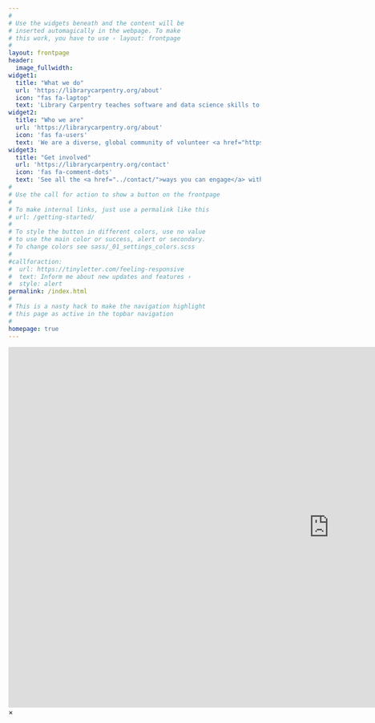 ```yaml
---
#
# Use the widgets beneath and the content will be
# inserted automagically in the webpage. To make
# this work, you have to use › layout: frontpage
#
layout: frontpage
header:
  image_fullwidth: 
widget1:
  title: "What we do"
  url: 'https://librarycarpentry.org/about'
  icon: "fas fa-laptop"
  text: 'Library Carpentry teaches software and data science skills to library professionals and others in library-related roles. Our workshops are based on our lessons. Workshop hosts, Instructors, and learners must be prepared to follow The Carpentries <a href="http://docs.carpentries.org/topic_folders/policies/code-of-conduct.html">Code of Conduct</a>.'
widget2:
  title: "Who we are"
  url: 'https://librarycarpentry.org/about'
  icon: 'fas fa-users'
  text: 'We are a diverse, global community of volunteer <a href="https://carpentries.org/team/">Instructors</a>, helpers, and Maintainers. '
widget3:
  title: "Get involved"
  url: 'https://librarycarpentry.org/contact'
  icon: 'fas fa-comment-dots'
  text: 'See all the <a href="../contact/">ways you can engage</a> with Library Carpentry. Follow us on <a href="https://twitter.com/libcarpentry/">Twitter</a>.'
#
# Use the call for action to show a button on the frontpage
#
# To make internal links, just use a permalink like this
# url: /getting-started/
#
# To style the button in different colors, use no value
# to use the main color or success, alert or secondary.
# To change colors see sass/_01_settings_colors.scss
#
#callforaction:
#  url: https://tinyletter.com/feeling-responsive
#  text: Inform me about new updates and features ›
#  style: alert
permalink: /index.html
#
# This is a nasty hack to make the navigation highlight
# this page as active in the topbar navigation
#
homepage: true
---
```


<div id="videoModal" class="reveal-modal large" data-reveal="">
  <div class="flex-video widescreen vimeo" style="display: block;">
    <iframe width="1280" height="720" src="https://www.youtube.com/embed/3b5zCFSmVvU" frameborder="0" allowfullscreen></iframe>
  </div>
  <a class="close-reveal-modal">&#215;</a>
</div>
